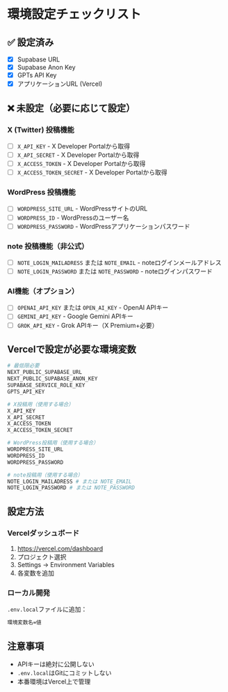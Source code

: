 # 環境設定チェックリスト

## ✅ 設定済み
- [x] Supabase URL
- [x] Supabase Anon Key  
- [x] GPTs API Key
- [x] アプリケーションURL (Vercel)

## ❌ 未設定（必要に応じて設定）

### X (Twitter) 投稿機能
- [ ] `X_API_KEY` - X Developer Portalから取得
- [ ] `X_API_SECRET` - X Developer Portalから取得
- [ ] `X_ACCESS_TOKEN` - X Developer Portalから取得
- [ ] `X_ACCESS_TOKEN_SECRET` - X Developer Portalから取得

### WordPress 投稿機能
- [ ] `WORDPRESS_SITE_URL` - WordPressサイトのURL
- [ ] `WORDPRESS_ID` - WordPressのユーザー名
- [ ] `WORDPRESS_PASSWORD` - WordPressアプリケーションパスワード

### note 投稿機能（非公式）
- [ ] `NOTE_LOGIN_MAILADRESS` または `NOTE_EMAIL` - noteログインメールアドレス
- [ ] `NOTE_LOGIN_PASSWORD` または `NOTE_PASSWORD` - noteログインパスワード

### AI機能（オプション）
- [ ] `OPENAI_API_KEY` または `OPEN_AI_KEY` - OpenAI APIキー
- [ ] `GEMINI_API_KEY` - Google Gemini APIキー
- [ ] `GROK_API_KEY` - Grok APIキー（X Premium+必要）

## Vercelで設定が必要な環境変数

```bash
# 最低限必要
NEXT_PUBLIC_SUPABASE_URL
NEXT_PUBLIC_SUPABASE_ANON_KEY
SUPABASE_SERVICE_ROLE_KEY
GPTS_API_KEY

# X投稿用（使用する場合）
X_API_KEY
X_API_SECRET
X_ACCESS_TOKEN
X_ACCESS_TOKEN_SECRET

# WordPress投稿用（使用する場合）
WORDPRESS_SITE_URL
WORDPRESS_ID
WORDPRESS_PASSWORD

# note投稿用（使用する場合）
NOTE_LOGIN_MAILADRESS # または NOTE_EMAIL
NOTE_LOGIN_PASSWORD # または NOTE_PASSWORD
```

## 設定方法

### Vercelダッシュボード
1. https://vercel.com/dashboard
2. プロジェクト選択
3. Settings → Environment Variables
4. 各変数を追加

### ローカル開発
`.env.local`ファイルに追加：
```bash
環境変数名=値
```

## 注意事項
- APIキーは絶対に公開しない
- `.env.local`はGitにコミットしない
- 本番環境はVercel上で管理
